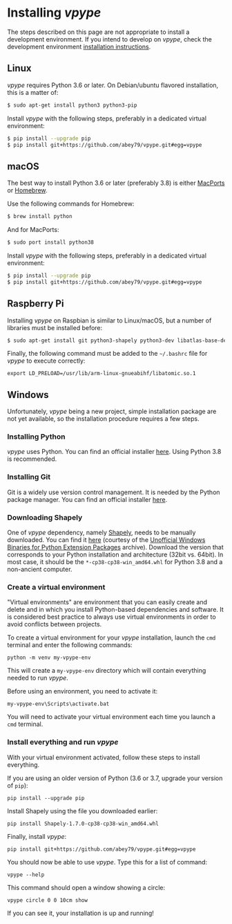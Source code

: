 # Installing _vpype_

The steps described on this page are not appropriate to install a development environment. If you intend to develop
on _vpype_, check the development environment [installation instructions](README.md#development-environment).

## Linux

_vpype_ requires Python 3.6 or later. On Debian/ubuntu flavored installation, this is a matter of:

```bash
$ sudo apt-get install python3 python3-pip
```

Install _vpype_ with the following steps, preferably in a dedicated virtual environment:

```bash
$ pip install --upgrade pip
$ pip install git+https://github.com/abey79/vpype.git#egg=vpype
```


## macOS

The best way to install Python 3.6 or later (preferably 3.8) is either [MacPorts](https://www.macports.org) or
[Homebrew](https://brew.sh).

Use the following commands for Homebrew:

```bash
$ brew install python
```

And for MacPorts:

```bash
$ sudo port install python38
```

Install _vpype_ with the following steps, preferably in a dedicated virtual environment:

```bash
$ pip install --upgrade pip
$ pip install git+https://github.com/abey79/vpype.git#egg=vpype
```


## Raspberry Pi

Installing _vpype_ on Raspbian is similar to Linux/macOS, but a number of libraries must be installed before:

```bash
$ sudo apt-get install git python3-shapely python3-dev libatlas-base-dev
```

Finally, the following command must be added to the `~/.bashrc` file for _vpype_ to execute correctly:

```
export LD_PRELOAD=/usr/lib/arm-linux-gnueabihf/libatomic.so.1
```


## Windows

Unfortunately, _vpype_ being a new project, simple installation package are not yet available, so the installation procedure
requires a few steps.

### Installing Python

_vpype_ uses Python. You can find an official installer [here](https://www.python.org/downloads/windows/). Using Python 3.8
is recommended.

### Installing Git

Git is a widely use version control management. It is needed by the Python package manager. You can find an official
installer [here](https://git-scm.com/download/win).


### Downloading Shapely

One of _vpype_ dependency, namely [Shapely](https://shapely.readthedocs.io), needs to be manually downloaded. You can
find it [here](https://www.lfd.uci.edu/~gohlke/pythonlibs/#shapely) (courtesy of the
[Unofficial Windows Binaries for Python Extension Packages](https://www.lfd.uci.edu/~gohlke/pythonlibs/) archive).
Download the version that corresponds to your Python installation and architecture (32bit vs. 64bit). In most case, it
should be the `*‑cp38‑cp38‑win_amd64.whl` for Python 3.8 and a non-ancient computer.


### Create a virtual environment

"Virtual environments" are environment that you can easily create and delete and in which you install Python-based 
dependencies and software.
It is considered best practice to always use virtual environments in order to avoid conflicts between projects.

To create a virtual environment for your _vpype_ installation, launch the `cmd` terminal and enter the following commands:

```
python -m venv my-vpype-env
```

This will create a `my-vpype-env` directory which will contain everything needed to run _vpype_.

Before using an environment, you need to activate it:

```
my-vpype-env\Scripts\activate.bat
```

You will need to activate your virtual environment each time you launch a `cmd` terminal.

### Install everything and run _vpype_

With your virtual environment activated, follow these steps to install everything.

If you are using an older version of Python (3.6 or 3.7, upgrade your version of `pip`):

```
pip install --upgrade pip
```

Install Shapely using the file you downloaded earlier:

```
pip install Shapely-1.7.0-cp38-cp38-win_amd64.whl
```

Finally, install _vpype_:

```
pip install git+https://github.com/abey79/vpype.git#egg=vpype
```

You should now be able to use _vpype_. Type this for a list of command:

```
vpype --help
```

This command should open a window showing a circle:


```
vpype circle 0 0 10cm show
```

If you can see it, your installation is up and running!
